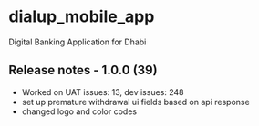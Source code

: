 # dialup_mobile_app

Digital Banking Application for Dhabi

## Release notes - 1.0.0 (39)

- Worked on UAT issues: 13, dev issues: 248
- set up premature withdrawal ui fields based on api response
- changed logo and color codes
